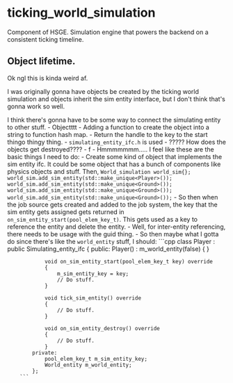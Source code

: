 # ticking_world_simulation
Component of HSGE. Simulation engine that powers the backend on a consistent ticking timeline.

## Object lifetime.
Ok ngl this is kinda weird af.

I was originally gonna have objects be created by the ticking world simulation and objects inherit the sim entity interface, but I don't think that's gonna work so well.

I think there's gonna have to be some way to connect the simulating entity to other stuff.
    - Objectttt
        - Adding a function to create the object into a string to function hash map.
            - Return the handle to the key to the start thingo thingy thing.
        - `simulating_entity_ifc.h` is used
        - ????? How does the objects get destroyed????
            - f
    - Hmmmmmmm..... I feel like these are the basic things I need to do:
        - Create some kind of object that implements the sim entity ifc. It could be some object that has a bunch of components like physics objects and stuff. Then,
        ```
            World_simulation world_sim{};
            world_sim.add_sim_entity(std::make_unique<Player>());
            world_sim.add_sim_entity(std::make_unique<Ground>());
            world_sim.add_sim_entity(std::make_unique<Ground>());
            world_sim.add_sim_entity(std::make_unique<Ground>());
        ```
        - So then when the job source gets created and added to the job system, the key that the sim entity gets assigned gets returned in `on_sim_entity_start(pool_elem_key_t)`. This gets used as a key to reference the entity and delete the entity.
            - Well, for inter-entity referencing, there needs to be usage with the guid thing.
        - So then maybe what I gotta do since there's like the `world_entity` stuff, I should:
        ```cpp
            class Player
                : public Simulating_entity_ifc
            {
            public:
                Player()
                    : m_world_entity(false)
                {
                }

                void on_sim_entity_start(pool_elem_key_t key) override
                {
                    m_sim_entity_key = key;
                    // Do stuff.
                }

                void tick_sim_entity() override
                {
                    // Do stuff.
                }

                void on_sim_entity_destroy() override
                {
                    // Do stuff.
                }
            private:
                pool_elem_key_t m_sim_entity_key;
                World_entity m_world_entity;
            };
        ```

